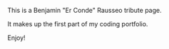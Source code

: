 This is a Benjamin "Er Conde" Rausseo tribute page.

It makes up the first part of my coding portfolio.

Enjoy!
